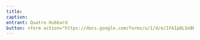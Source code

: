 ```yaml
---
title: 
caption: 
entrant: Quatro Hubbard
button: <form action="https://docs.google.com/forms/u/1/d/e/1FAIpQLSeBblQMqbBMeuApn2iPdutPu_wvMXp7h9YlIcRDEgHzWuKEQw/formResponse" method="post"><div class="form-element"></div><span>Votes</span><input type="text" name="entry.1185650402" required placeholder="$"></br><button type="submit" name="button">Cast Votes</button></form>
---
```

